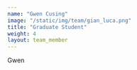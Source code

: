 ```yaml
---
name: "Gwen Cusing"
image: "/static/img/team/gian_luca.png"
title: "Graduate Student"
weight: 4
layout: team_member
---
```

Gwen
